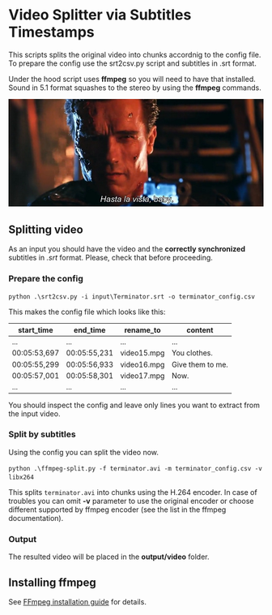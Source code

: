 # Video Splitter via Subtitles Timestamps

This scripts splits the original video into chunks accordnig to the config file. To prepare the config use the srt2csv.py script and subtitles in .srt format.

Under the hood script uses **ffmpeg** so you will need to have that installed. Sound in 5.1 format squashes to the stereo by using the **ffmpeg** commands.

![terminator](/img/terminator.jpg)

## Splitting video

As an input you should have the video and the **correctly synchronized** subtitles in *.srt* format. Please, check that before proceeding.

### Prepare the config

`python .\srt2csv.py -i input\Terminator.srt -o terminator_config.csv`

This makes the config file which looks like this:

|start_time|end_time|rename_to|content|
|-|-|-|-|
|...|...|...|...|
|00:05:53,697|	00:05:55,231|	video15.mpg|	You clothes.|
|00:05:55,299|	00:05:56,933|	video16.mpg|	Give them to me.|
|00:05:57,001|	00:05:58,301|	video17.mpg|	Now.|
|...|...|...|...|

You should inspect the config and leave only lines you want to extract from the input video.

### Split by subtitles

Using the config you can split the video now.

`python .\ffmpeg-split.py -f terminator.avi -m terminator_config.csv -v libx264`

This splits `terminator.avi` into chunks using the H.264 encoder. In case of troubles you can omit **-v** parameter to use the original encoder or choose different supported by ffmpeg encoder (see the list in the ffmpeg documentation).

### Output

The resulted video will be placed in the **output/video** folder.

## Installing ffmpeg

See [FFmpeg installation guide](https://www.ffmpeg.org/download.html) for details.

